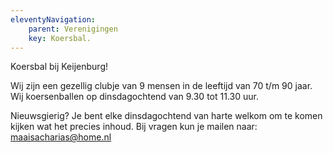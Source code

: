 ```yaml
---
eleventyNavigation:
    parent: Verenigingen
    key: Koersbal.
---
```


Koersbal bij Keijenburg!

Wij zijn een gezellig clubje van 9 mensen in de leeftijd van  70 t/m 90 jaar. 
Wij koersenballen op dinsdagochtend van 9.30 tot 11.30 uur. 

Nieuwsgierig?
Je bent elke dinsdagochtend  van harte welkom om te komen kijken wat het precies inhoud. 
Bij vragen kun je mailen naar: maaisacharias@home.nl


